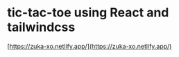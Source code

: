 # tic-tac-toe using React and tailwindcss

[https://zuka-xo.netlify.app/](https://zuka-xo.netlify.app/)
